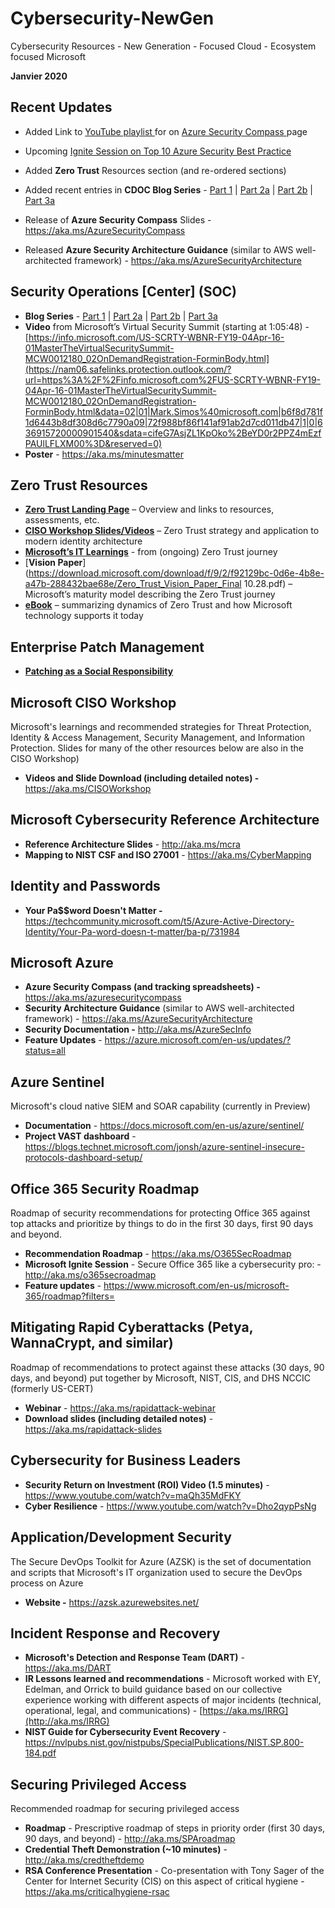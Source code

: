 # Cybersecurity-NewGen
Cybersecurity Resources - New Generation - Focused Cloud - Ecosystem focused Microsoft

**Janvier 2020**

## Recent Updates

- Added Link to [YouTube playlist ](https://www.youtube.com/watch?v=NwovfHZEdqY&list=PLLasX02E8BPCWLfOxUXQjriXLRHVwwbCg&index=1)for on [Azure Security Compass ](https://aka.ms/azuresecuritycompass)page
- Upcoming [Ignite Session on Top 10 Azure Security Best Practice](https://myignite.techcommunity.microsoft.com/sessions/79815)

- Added **Zero Trust** Resources section (and re-ordered sections)
- Added recent entries in **CDOC Blog Series** - [Part 1](https://www.microsoft.com/security/blog/2019/02/21/lessons-learned-from-the-microsoft-soc-part-1-organization/) | [Part 2a](https://www.microsoft.com/security/blog/2019/04/23/lessons-learned-microsoft-soc-part-2-organizing-people/) | [Part 2b](https://www.microsoft.com/security/blog/2019/06/06/lessons-learned-from-the-microsoft-soc-part-2b-career-paths-and-readiness/) | [Part 3a](https://www.microsoft.com/security/blog/2019/10/07/ciso-series-lessons-learned-from-the-microsoft-soc-part-3a-choosing-soc-tools/)

- Release of **Azure Security Compass** Slides - https://aka.ms/AzureSecurityCompass
- Released **Azure Security Architecture Guidance** (similar to AWS well-architected framework) - https://aka.ms/AzureSecurityArchitecture

##  

## Security Operations [Center] (SOC)

- **Blog Series** - [Part 1](https://www.microsoft.com/security/blog/2019/02/21/lessons-learned-from-the-microsoft-soc-part-1-organization/) | [Part 2a](https://www.microsoft.com/security/blog/2019/04/23/lessons-learned-microsoft-soc-part-2-organizing-people/) | [Part 2b](https://www.microsoft.com/security/blog/2019/06/06/lessons-learned-from-the-microsoft-soc-part-2b-career-paths-and-readiness/) | [Part 3a](https://www.microsoft.com/security/blog/2019/10/07/ciso-series-lessons-learned-from-the-microsoft-soc-part-3a-choosing-soc-tools/)
- **Video** from Microsoft’s Virtual Security Summit (starting at 1:05:48) - [https://info.microsoft.com/US-SCRTY-WBNR-FY19-04Apr-16-01MasterTheVirtualSecuritySummit-MCW0012180_02OnDemandRegistration-ForminBody.html](https://nam06.safelinks.protection.outlook.com/?url=https%3A%2F%2Finfo.microsoft.com%2FUS-SCRTY-WBNR-FY19-04Apr-16-01MasterTheVirtualSecuritySummit-MCW0012180_02OnDemandRegistration-ForminBody.html&data=02|01|Mark.Simos%40microsoft.com|b6f8d781f1d6443b8df308d6c7790a09|72f988bf86f141af91ab2d7cd011db47|1|0|636915720000901540&sdata=cifeG7AsjZL1KpOko%2BeYD0r2PPZ4mEzfPAUlLFLXM00%3D&reserved=0)
- **Poster** - https://aka.ms/minutesmatter

## Zero Trust Resources

- [**Zero Trust Landing Page**](https://aka.ms/zero-trust) – Overview and links to resources, assessments, etc.
- [**CISO Workshop Slides/Videos**](https://docs.microsoft.com/en-us/microsoft-365/security/office-365-security/ciso-workshop-module-3) – Zero Trust strategy and application to modern identity architecture
- [**Microsoft’s IT Learnings**](https://www.microsoft.com/security/blog/2019/10/29/improve-security-zero-trust-access-model/) - from (ongoing) Zero Trust journey
- [**Vision Paper**](https://download.microsoft.com/download/f/9/2/f92129bc-0d6e-4b8e-a47b-288432bae68e/Zero_Trust_Vision_Paper_Final 10.28.pdf) – Microsoft’s maturity model describing the Zero Trust journey
- [**eBook**](https://query.prod.cms.rt.microsoft.com/cms/api/am/binary/RE3YnRL) – summarizing dynamics of Zero Trust and how Microsoft technology supports it today

##  

## Enterprise Patch Management

- [**Patching as a Social Responsibility**](https://www.microsoft.com/security/blog/2019/10/09/patching-social-responsibility/)

## Microsoft CISO Workshop

Microsoft's learnings and recommended strategies for Threat Protection, Identity & Access Management, Security Management, and Information Protection. Slides for many of the other resources below are also in the CISO Workshop)

- **Videos and Slide Download (including detailed notes) -** https://aka.ms/CISOWorkshop

## Microsoft Cybersecurity Reference Architecture

- **Reference Architecture Slides** - http://aka.ms/mcra
- **Mapping to NIST CSF and ISO 27001** - https://aka.ms/CyberMapping

## 

## Identity and Passwords

- **Your Pa$$word Doesn't Matter -** https://techcommunity.microsoft.com/t5/Azure-Active-Directory-Identity/Your-Pa-word-doesn-t-matter/ba-p/731984

##  

## Microsoft Azure

- **Azure Security Compass (and tracking spreadsheets) -** https://aka.ms/azuresecuritycompass
- **Security Architecture Guidance** (similar to AWS well-architected framework) - https://aka.ms/AzureSecurityArchitecture
- **Security Documentation -** http://aka.ms/AzureSecInfo
- **Feature Updates** - https://azure.microsoft.com/en-us/updates/?status=all

## Azure Sentinel

Microsoft's cloud native SIEM and SOAR capability (currently in Preview)

- **Documentation** - https://docs.microsoft.com/en-us/azure/sentinel/
- **Project VAST dashboard** - https://blogs.technet.microsoft.com/jonsh/azure-sentinel-insecure-protocols-dashboard-setup/

##  

## Office 365 Security Roadmap

Roadmap of security recommendations for protecting Office 365 against top attacks and prioritize by things to do in the first 30 days, first 90 days and beyond.

- **Recommendation Roadmap** - https://aka.ms/O365SecRoadmap
- **Microsoft Ignite Session** - Secure Office 365 like a cybersecurity pro: - http://aka.ms/o365secroadmap
- **Feature updates** - https://www.microsoft.com/en-us/microsoft-365/roadmap?filters=

##  

## Mitigating Rapid Cyberattacks (Petya, WannaCrypt, and similar)

Roadmap of recommendations to protect against these attacks (30 days, 90 days, and beyond) put together by Microsoft, NIST, CIS, and DHS NCCIC (formerly US-CERT)

- **Webinar** - https://aka.ms/rapidattack-webinar
- **Download slides (including detailed notes)** - https://aka.ms/rapidattack-slides

##  

## Cybersecurity for Business Leaders

- **Security Return on Investment (ROI) Video (1.5 minutes)** - https://www.youtube.com/watch?v=maQh35MdFKY
- **Cyber Resilience** - https://www.youtube.com/watch?v=Dho2qypPsNg

##  

## Application/Development Security

The Secure DevOps Toolkit for Azure (AZSK) is the set of documentation and scripts that Microsoft's IT organization used to secure the DevOps process on Azure

- **Website -** https://azsk.azurewebsites.net/

## Incident Response and Recovery

- **Microsoft's Detection and Response Team (DART)** - https://aka.ms/DART
- **IR Lessons learned and recommendations** - Microsoft worked with EY, Edelman, and Orrick to build guidance based on our collective experience working with different aspects of major incidents (technical, operational, legal, and communications) - [https://aka.ms/IRRG](http://aka.ms/IRRG)
- **NIST Guide for Cybersecurity Event Recovery** - https://nvlpubs.nist.gov/nistpubs/SpecialPublications/NIST.SP.800-184.pdf

##  

## Securing Privileged Access

Recommended roadmap for securing privileged access

- **Roadmap** - Prescriptive roadmap of steps in priority order (first 30 days, 90 days, and beyond) - http://aka.ms/SPAroadmap
- **Credential Theft Demonstration (~10 minutes)** - http://aka.ms/credtheftdemo
- **RSA Conference Presentation** - Co-presentation with Tony Sager of the Center for Internet Security (CIS) on this aspect of critical hygiene - https://aka.ms/criticalhygiene-rsac

